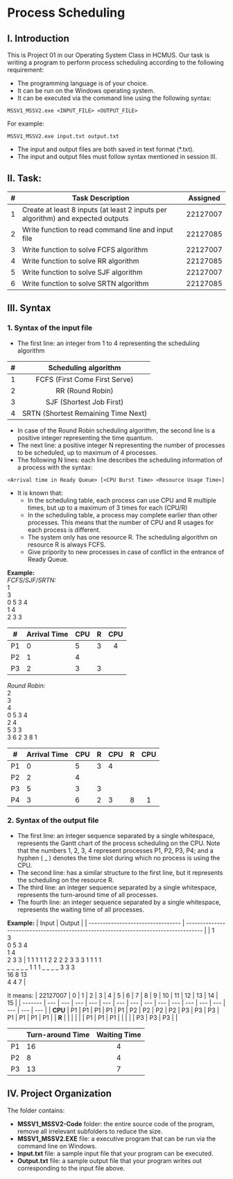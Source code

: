 # Process Scheduling

## I. Introduction

This is Project 01 in our Operating System Class in HCMUS. Our task is writing a program to perform process scheduling according to the following requirement:
- The programming language is of your choice. 
- It can be run on the Windows operating system. 
- It can be executed via the command line using the following syntax: 
```
MSSV1_MSSV2.exe <INPUT_FILE> <OUTPUT_FILE>
```
For example: 
```
MSSV1_MSSV2.exe input.txt output.txt 
```
- The input and output files are both saved in text format (*.txt).
- The input and output files must follow syntax mentioned in session III.

## II. Task:
| #   | Task Description                                   | Assigned |
| --- | -------------------------------------------------- | :------: |
| 1   | Create at least 8 inputs (at least 2 inputs per algorithm) and expected outputs         |     22127007     |
| 2   | Write function to read command line and input file |     22127085     |
| 3   | Write function to solve FCFS algorithm             |     22127007     |
| 4   | Write function to solve RR algorithm               |     22127085     |
| 5   | Write function to solve SJF algorithm              |     22127007     |
| 6   | Write function to solve SRTN algorithm             |     22127085     |

## III. Syntax
### 1. Syntax of the input file
- The first line: an integer from 1 to 4 representing the scheduling algorithm

| #   |        Scheduling algorithm         |
| --- | :---------------------------------: |
| 1   |    FCFS (First Come First Serve)    |
| 2   |          RR (Round Robin)           |
| 3   |      SJF (Shortest Job First)       |
| 4   | SRTN (Shortest Remaining Time Next) |

- In case of the Round Robin scheduling algorithm, the second line is a positive integer 
representing the time quantum. 
- The next line: a positive integer N representing the number of processes to be 
scheduled, up to maximum of 4 processes. 
- The following N lines: each line describes the scheduling information of a process with the syntax:
```
<Arrival time in Ready Queue> [<CPU Burst Time> <Resource Usage Time>] 
```
- It is known that:
    - In the scheduling table, each process can use CPU and R multiple times, but 
up to a maximum of 3 times for each (CPU/R)
    - In the scheduling table, a process may complete earlier than other processes. 
This means that the number of CPU and R usages for each process is 
different.
    - The system only has one resource R. The scheduling algorithm on resource 
R is always FCFS. 
    - Give pripority to new processes in case of conflict in the entrance of Ready 
Queue.

**Example:** \
*FCFS/SJF/SRTN:* \
1 \
3 \
0 5 3 4 \
1 4 \
2 3 3 

| #   | Arrival Time | CPU | R   |  CPU  |
| --- | ------------ | --- | --- | :---: |
| P1  | 0            | 5   | 3   |   4   |
| P2  | 1            | 4   |     |       |
| P3  | 2            | 3   | 3   |       |

*Round Robin:* \
2 \
3 \
4 \
0 5 3 4 \
2 4 \
5 3 3 \
3 6 2 3 8 1

| #   | Arrival Time | CPU | R   | CPU | R   |  CPU  |
| --- | ------------ | --- | --- | --- | --- | :---: |
| P1  | 0            | 5   | 3   | 4   |     |       |
| P2  | 2            | 4   |     |     |     |       |
| P3  | 5            | 3   | 3   |     |     |       |
| P4  | 3            | 6   | 2   | 3   | 8   |   1   |

### 2. Syntax of the output file
- The first line: an integer sequence separated by a single whitespace, represents the Gantt chart of the process scheduling on the CPU. Note that the numbers 1, 2, 3, 4 represent processes P1, P2, P3, P4; and a hyphen ( _ ) denotes the time slot during which no process is using the CPU.
- The second line: has a similar structure to the first line, but it represents the 
scheduling on the resource R. 
- The third line: an integer sequence separated by a single whitespace, represents the turn-around time of all processes.
- The fourth line: an integer sequence separated by a single whitespace, represents 
the waiting time of all processes.

**Example:** 
| Input                             | Output                                                                               |
| --------------------------------- | ------------------------------------------------------------------------------------ |
| 1<br>3<br>0 5 3 4<br>1 4<br>2 3 3 | 1 1 1 1 1 2 2 2 2 3 3 3 1 1 1 1<br>_ _ _ _ _ 1 1 1 _ _ _ _ 3 3 3<br>16 8 13<br>4 4 7 |

It means: 
|     22127007     | 0   | 1   | 2   | 3   | 4   | 5   | 6   | 7   | 8   | 9   | 10  | 11  | 12  | 13  | 14  | 15  |
| ------- | --- | --- | --- | --- | --- | --- | --- | --- | --- | --- | --- | --- | --- | --- | --- | --- |
| **CPU** | P1  | P1  | P1  | P1  | P1  | P2  | P2  | P2  | P2  | P3  | P3  | P3  | P1  | P1  | P1  | P1  |
| **R**   |     |     |     |     |     | P1  | P1  | P1  |     |     |     |     | P3  | P3  | P3  |     |

|     | Turn-around Time | Waiting Time |
| --- | ---------------- | :----------: |
| P1  | 16               |      4       |
| P2  | 8                |      4       |
| P3  | 13               |      7       |

## IV. Project Organization
The folder contains:
- **MSSV1_MSSV2-Code** folder: the entire source code of the program, remove 
all irrelevant subfolders to reduce the size. 
- **MSSV1_MSSV2.EXE** file: a executive program that can be run via the 
command line on Windows.
- **Input.txt** file: a sample input file that your program can be executed. 
- **Output.txt** file: a sample output file that your program writes out corresponding to the input file above.